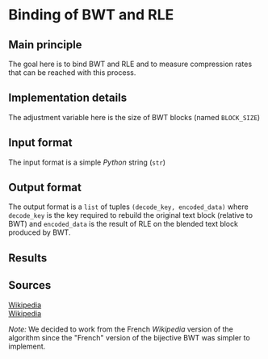 # Binding of BWT and RLE

## Main principle

The goal here is to bind BWT and RLE and to measure compression rates that can be reached with this process.

## Implementation details

The adjustment variable here is the size of BWT blocks (named `BLOCK_SIZE`)

## Input format

The input format is a simple *Python* string (`str`)

## Output format

The output format is a `list` of tuples `(decode_key, encoded_data)` where `decode_key` is the key required to rebuild the original text block (relative to BWT) and `encoded_data` is the result of RLE on the blended text block produced by BWT.

## Results



## Sources

[Wikipedia](https://en.wikipedia.org/wiki/Run-length_encoding)  
[Wikipedia](https://fr.wikipedia.org/wiki/Transform%C3%A9e_de_Burrows-Wheeler)

*Note:* We decided to work from the French *Wikipedia* version of the algorithm since the "French" version of the bijective BWT was simpler to implement.
